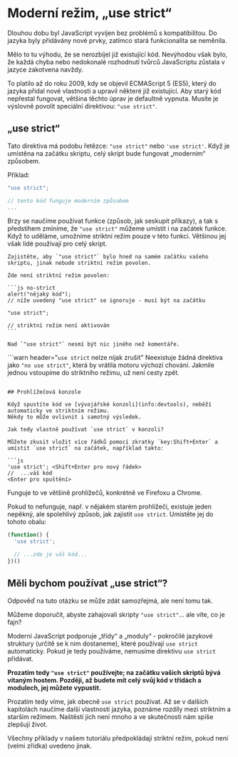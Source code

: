 # Moderní režim, „use strict“

Dlouhou dobu byl JavaScript vyvíjen bez problémů s kompatibilitou. Do jazyka byly přidávány nové prvky, zatímco stará funkcionalita se neměnila.

Mělo to tu výhodu, že se nerozbíjel již existující kód. Nevýhodou však bylo, že každá chyba nebo nedokonalé rozhodnutí tvůrců JavaScriptu zůstala v jazyce zakotvena navždy.

To platilo až do roku 2009, kdy se objevil ECMAScript 5 (ES5), který do jazyka přidal nové vlastnosti a upravil některé již existující. Aby starý kód nepřestal fungovat, většina těchto úprav je defaultně vypnuta. Musíte je výslovně povolit speciální direktivou: `"use strict"`.

## „use strict“

Tato direktiva má podobu řetězce: `"use strict"` nebo `'use strict'`. Když je umístěna na začátku skriptu, celý skript bude fungovat „moderním“ způsobem.

Příklad:

```js
"use strict";

// tento kód funguje moderním způsobem
...
```

Brzy se naučíme používat funkce (způsob, jak seskupit příkazy), a tak s předstihem zmíníme, že `"use strict"` můžeme umístit i na začátek funkce. Když to uděláme, umožníme striktní režim pouze v této funkci. Většinou jej však lidé používají pro celý skript.

````warn header="Zajistěte, aby „use strict“ bylo na začátku"
Zajistěte, aby `"use strict"` bylo hned na samém začátku vašeho skriptu, jinak nebude striktní režim povolen.

Zde není striktní režim povolen:

```js no-strict
alert("nějaký kód");
// níže uvedený "use strict" se ignoruje - musí být na začátku

"use strict";

// striktní režim není aktivován
```

Nad `"use strict"` nesmí být nic jiného než komentáře.
````

```warn header="`use strict` nelze nijak zrušit"
Neexistuje žádná direktiva jako `"no use strict"`, která by vrátila motoru výchozí chování. Jakmile jednou vstoupíme do striktního režimu, už není cesty zpět.
```

## Prohlížečová konzole

Když spustíte kód ve [vývojářské konzoli](info:devtools), neběží automaticky ve striktním režimu.
Někdy to může ovlivnit i samotný výsledek.

Jak tedy vlastně používat `use strict` v konzoli?

Můžete zkusit vložit více řádků pomocí zkratky `key:Shift+Enter` a umístit `use strict` na začátek, například takto:

```js
'use strict'; <Shift+Enter pro nový řádek>
//  ...váš kód
<Enter pro spuštění>
```

Funguje to ve většině prohlížečů, konkrétně ve Firefoxu a Chrome.

Pokud to nefunguje, např. v nějakém starém prohlížeči, existuje jeden nepěkný, ale spolehlivý způsob, jak zajistit `use strict`. Umístěte jej do tohoto obalu:

```js
(function() {
  'use strict';

  // ...zde je váš kód...
})()
```

## Měli bychom používat „use strict“?

Odpověď na tuto otázku se může zdát samozřejmá, ale není tomu tak.

Můžeme doporučit, abyste zahajovali skripty `"use strict"`... ale víte, co je fajn?

Moderní JavaScript podporuje „třídy“ a „moduly“ - pokročilé jazykové struktury (určitě se k nim dostaneme), které používají `use strict` automaticky. Pokud je tedy používáme, nemusíme direktivu `use strict` přidávat.

**Prozatím tedy `"use strict"` používejte; na začátku vašich skriptů bývá vítaným hostem. Později, až budete mít celý svůj kód v třídách a modulech, jej můžete vypustit.**

Prozatím tedy víme, jak obecně `use strict` používat.
Až se v dalších kapitolách naučíme další vlastnosti jazyka, poznáme rozdíly mezi striktním a starším režimem. Naštěstí jich není mnoho a ve skutečnosti nám spíše zlepšují život.

Všechny příklady v našem tutoriálu předpokládají striktní režim, pokud není (velmi zřídka) uvedeno jinak.
